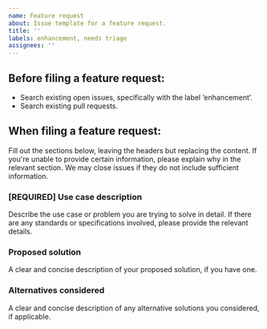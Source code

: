 ```yaml
---
name: Feature request
about: Issue template for a feature request.
title: ''
labels: enhancement, needs triage
assignees: ''
---
```


Before filing a feature request:
-----------------------
- Search existing open issues, specifically with the label ‘enhancement’.
- Search existing pull requests.

When filing a feature request:
-----------------------
Fill out the sections below, leaving the headers but replacing the content. If
you're unable to provide certain information, please explain why in the relevant
section. We may close issues if they do not include sufficient information.

### [REQUIRED] Use case description
Describe the use case or problem you are trying to solve in detail. If there are
any standards or specifications involved, please provide the relevant details.

### Proposed solution
A clear and concise description of your proposed solution, if you have one.

### Alternatives considered
A clear and concise description of any alternative solutions you considered,
if applicable.


